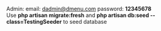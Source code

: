 Admin:  email: dadmin@dmenu.com password: **12345678**
<br />
Use **php artisan migrate:fresh** and **php artisan db:seed --class=TestingSeeder** to seed database
